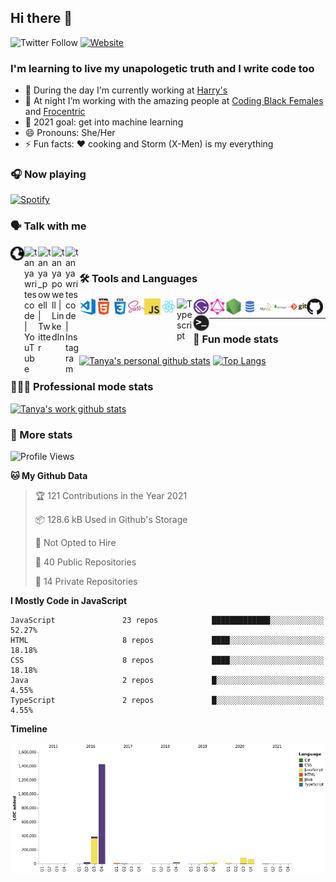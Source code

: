 ## Hi there 👋

![Twitter Follow](https://img.shields.io/twitter/follow/tanya_powell?color=%231DA1F2&logo=twitter&style=for-the-badge)
[![Website](https://img.shields.io/website?label=tanyapowell.dev&style=for-the-badge&url=https%3A%2F%2Ftanyapowell.dev)](https://tanyapowell.dev)

### I'm learning to live my unapologetic truth and I write code too
- 🔭 During the day I'm currently working at [Harry's](https://github.com/tanya-harrys)
- 👯 At night I’m working with the amazing people at [Coding Black Females](https://codingblackfemales.com/) and [Frocentric](https://github.com/frocentric)
- 🌱 2021 goal: get into machine learning
- 😄 Pronouns: She/Her
- ⚡ Fun facts: ♥️ cooking and Storm (X-Men) is my everything
<!-- -  I’m looking to collaborate on ... -->
<!-- - 🤔 I’m looking for help with ... 
<!-- - 💬 Ask me about ... -->
<!-- - 📫 How to reach me: ... -->

### 🎧 Now playing

[![Spotify](https://tanya-now-playing.vercel.app/api/spotify)](https://open.spotify.com/user/loser995)

### 🗣 Talk with me

<a href="https://tanyapowell.dev">
 <img align="left" alt="tanyapowell.dev" width="22px" src="https://raw.githubusercontent.com/iconic/open-iconic/master/svg/globe.svg" />
</a>
<a href="https://www.youtube.com/channel/UCTncIFuwpC-yHlJv6q_Ml4g">
 <img align="left" alt="tanyawritescode | YouTube" width="22px" src="https://cdn.jsdelivr.net/npm/simple-icons@v3/icons/youtube.svg" />
</a>
<a href="https://twitter.com/tanya_powell">
 <img align="left" alt="tanya_powell | Twitter" width="22px" src="https://cdn.jsdelivr.net/npm/simple-icons@v3/icons/twitter.svg" />
</a> 
<a href="https://www.linkedin.com/in/tanyapowell/">
 <img align="left" alt="tanyapowell | LinkedIn" width="22px" src="https://cdn.jsdelivr.net/npm/simple-icons@v3/icons/linkedin.svg" />
</a>
<a href="https://instagram.com/tanyawritescode">
 <img align="left" alt="tanyawritescode | Instagram" width="22px" src="https://cdn.jsdelivr.net/npm/simple-icons@v3/icons/instagram.svg" />
</a>

</br>

### 🛠 Tools and Languages

<img align="left" alt="Visual Studio Code" width="26px" src="https://raw.githubusercontent.com/github/explore/80688e429a7d4ef2fca1e82350fe8e3517d3494d/topics/visual-studio-code/visual-studio-code.png" />
<img align="left" alt="HTML5" width="26px" src="https://raw.githubusercontent.com/github/explore/80688e429a7d4ef2fca1e82350fe8e3517d3494d/topics/html/html.png" />
<img align="left" alt="CSS3" width="26px" src="https://raw.githubusercontent.com/github/explore/80688e429a7d4ef2fca1e82350fe8e3517d3494d/topics/css/css.png" />
<img align="left" alt="Sass" width="26px" src="https://raw.githubusercontent.com/github/explore/80688e429a7d4ef2fca1e82350fe8e3517d3494d/topics/sass/sass.png" />
<img align="left" alt="JavaScript" width="26px" src="https://raw.githubusercontent.com/github/explore/80688e429a7d4ef2fca1e82350fe8e3517d3494d/topics/javascript/javascript.png" />
<img align="left" alt="React" width="26px" src="https://raw.githubusercontent.com/github/explore/80688e429a7d4ef2fca1e82350fe8e3517d3494d/topics/react/react.png" />
<img align="left" alt="Typescript" width="26px" src="https://cdn.jsdelivr.net/npm/simple-icons@v3/icons/typescript.svg" />
<img align="left" alt="Gatsby" width="26px" src="https://raw.githubusercontent.com/github/explore/e94815998e4e0713912fed477a1f346ec04c3da2/topics/gatsby/gatsby.png" />
<img align="left" alt="GraphQL" width="26px" src="https://raw.githubusercontent.com/github/explore/80688e429a7d4ef2fca1e82350fe8e3517d3494d/topics/graphql/graphql.png" />
<img align="left" alt="Node.js" width="26px" src="https://raw.githubusercontent.com/github/explore/80688e429a7d4ef2fca1e82350fe8e3517d3494d/topics/nodejs/nodejs.png" />
<img align="left" alt="SQL" width="26px" src="https://raw.githubusercontent.com/github/explore/80688e429a7d4ef2fca1e82350fe8e3517d3494d/topics/sql/sql.png" />
<img align="left" alt="MySQL" width="26px" src="https://raw.githubusercontent.com/github/explore/80688e429a7d4ef2fca1e82350fe8e3517d3494d/topics/mysql/mysql.png" />
<img align="left" alt="MongoDB" width="26px" src="https://raw.githubusercontent.com/github/explore/80688e429a7d4ef2fca1e82350fe8e3517d3494d/topics/mongodb/mongodb.png" />
<img align="left" alt="Git" width="26px" src="https://raw.githubusercontent.com/github/explore/80688e429a7d4ef2fca1e82350fe8e3517d3494d/topics/git/git.png" />
<img align="left" alt="GitHub" width="26px" src="https://raw.githubusercontent.com/github/explore/78df643247d429f6cc873026c0622819ad797942/topics/github/github.png" />
<img align="left" alt="Terminal" width="26px" src="https://raw.githubusercontent.com/github/explore/80688e429a7d4ef2fca1e82350fe8e3517d3494d/topics/terminal/terminal.png" />

</br>

---

### 🥳  Fun mode stats

[![Tanya's personal github stats](https://github-readme-stats.vercel.app/api?username=tanyapowell&theme=cobalt&show_icons=true&count_private=true&include_all_commits=true)](https://github.com/anuraghazra/github-readme-stats)
[![Top Langs](https://github-readme-stats.vercel.app/api/top-langs/?username=tanyapowell&layout=compact)](https://github.com/anuraghazra/github-readme-stats)

### 👩🏾‍💻  Professional mode stats

[![Tanya's work github stats](https://github-readme-stats.vercel.app/api?username=tanya-harrys&theme=cobalt&show_icons=true&count_private=true&hide_rank=true&include_all_commits=true&hide=stars,prs,issues,contribs)](https://github.com/anuraghazra/github-readme-stats)

### 🤗 More stats

<!--START_SECTION:waka-->
![Profile Views](http://img.shields.io/badge/Profile%20Views-0-blue)

**🐱 My Github Data** 

> 🏆 121 Contributions in the Year 2021
 > 
> 📦 128.6 kB Used in Github's Storage 
 > 
> 🚫 Not Opted to Hire
 > 
> 📜 40 Public Repositories 
 > 
> 🔑 14 Private Repositories  
 > 
**I Mostly Code in JavaScript** 

```text
JavaScript               23 repos            █████████████░░░░░░░░░░░░   52.27% 
HTML                     8 repos             ████░░░░░░░░░░░░░░░░░░░░░   18.18% 
CSS                      8 repos             ████░░░░░░░░░░░░░░░░░░░░░   18.18% 
Java                     2 repos             █░░░░░░░░░░░░░░░░░░░░░░░░   4.55% 
TypeScript               2 repos             █░░░░░░░░░░░░░░░░░░░░░░░░   4.55%

```


**Timeline**

![Chart not found](https://raw.githubusercontent.com/tanyapowell/tanyapowell/master/charts/bar_graph.png) 


<!--END_SECTION:waka-->

<!--
**tanyapowell/tanyapowell** is a ✨ _special_ ✨ repository because its `README.md` (this file) appears on your GitHub profile.

[website]: https://codeSTACKr.com
[twitter]: https://twitter.com/codeSTACKr
[youtube]: https://youtube.com/codeSTACKr
[instagram]: https://instagram.com/codeSTACKr
[linkedin]: https://linkedin.com/in/codeSTACKr
[webdevplaylist]: https://www.youtube.com/playlist?list=PLkwxH9e_vrAJ0WbEsFA9W3I1W-g_BTsbt
[jsplaylist]: https://www.youtube.com/playlist?list=PLkwxH9e_vrALRJKu7wfXby3MKeflhTu6B
[cssplaylist]: https://www.youtube.com/playlist?list=PLkwxH9e_vrALSdvZuEh6gqQdmDoDIoqz4
[reactplaylist]: https://www.youtube.com/playlist?list=PLkwxH9e_vrAK4TdffpxKY3QGyHCpxFcQ0
